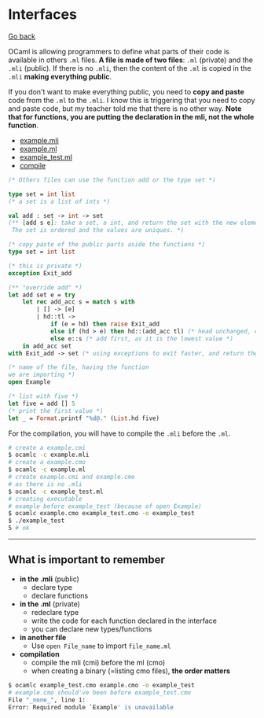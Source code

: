 # Interfaces

[Go back](../index.md#advanced-concepts)

OCaml is allowing programmers to define what parts of their code is available in others `.ml` files. **A file is made of two files**: `.ml` (private) and the `.mli` (public). If there is no `.mli`, then the content of the `.ml` is copied in the `.mli` **making everything public**.

If you don't want to make everything public, you need to **copy and paste** code from the `.ml` to the `.mli`. I know this is triggering that you need to copy and paste code, but my teacher told me that there is no other way. **Note that for functions, you are putting the declaration in the mli, not the whole function**.

<ul class="nav nav-tabs">
    <li class="nav-item">
        <a href="#mli" class="nav-link tab-link active" data-bs-toggle="tab">example.mli</a>
    </li>
    <li class="nav-item">
        <a href="#ml" class="nav-link tab-link" data-bs-toggle="tab">example.ml</a>
    </li>
    <li class="nav-item">
        <a href="#run" class="nav-link tab-link" data-bs-toggle="tab">example_test.ml</a>
    </li>
	<li class="nav-item">
		<a href="#compile" class="nav-link tab-link" data-bs-toggle="tab">compile</a>
	</li>
</ul>
<div class="tab-content">
<div class="tab-pane fade show active" id="mli">

```ocaml
(* Others files can use the function add or the type set *)

type set = int list
(* a set is a list of ints *)

val add : set -> int -> set
(** [add s e]: take a set, a int, and return the set with the new element inside.
 The set is ordered and the values are uniques. *)
```
</div>
<div class="tab-pane fade" id="ml">

```ocaml
(* copy paste of the public parts aside the functions *)
type set = int list

(* this is private *)
exception Exit_add

(** "override add" *)
let add set e = try
	let rec add_acc s = match s with
		| [] -> [e]
		| hd::tl ->
			if (e = hd) then raise Exit_add
    	    else if (hd > e) then hd::(add_acc tl) (* head unchanged, checking the rest *)
    	    else e::s (* add first, as it is the lowest value *)
    in add_acc set
with Exit_add -> set (* using exceptions to exit faster, and return the unchanged list *)
```
</div>
<div class="tab-pane fade" id="run">

```ocaml
(* name of the file, having the function
we are importing *)
open Example

(* list with five *)
let five = add [] 5
(* print the first value *)
let _ = Format.printf "%d@." (List.hd five)
```
</div>
<div class="tab-pane fade" id="compile">

For the compilation, you will have to compile the `.mli` before the `.ml`.

```bash
# create a example.cmi
$ ocamlc -c example.mli
# create a example.cmo
$ ocamlc -c example.ml
# create example.cmi and example.cmo
# as there is no .mli
$ ocamlc -c example_test.ml
# creating executable
# example before example_test (because of open Example)
$ ocamlc example.cmo example_test.cmo -o example_test
$ ./example_test
5 # ok
```
</div>
</div>

<hr class="sl">

## What is important to remember

* **in the .mli** (public)
  * declare type
  * declare functions
* **in the .ml** (private)
  * redeclare type
  * write the code for each function declared in the interface
  * you can declare new types/functions
* **in another file**
  * Use `open File_name` to import `file_name.ml`
* **compilation**
  * compile the mli (cmi) before the ml (cmo)
  * when creating a binary (=listing cmo files), **the order matters**

```bash
$ ocamlc example_test.cmo example.cmo -o example_test
# example.cmo should've been before example_test.cmo
File "_none_", line 1:
Error: Required module `Example' is unavailable
```